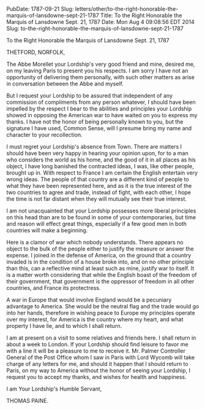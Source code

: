 PubDate: 1787-09-21
Slug: letters/other/to-the-right-honorable-the-marquis-of-lansdowne-sept-21-1787
Title: To the Right Honorable the Marquis of Lansdowne  Sept. 21, 1787
Date: Mon Aug  4 09:08:56 EDT 2014
   Slug: to-the-right-honorable-the-marquis-of-lansdowne-sept-21-1787

   To the Right Honorable the Marquis of Lansdowne  Sept. 21, 1787

   THETFORD, NORFOLK,

   The Abbe Morellet your Lordship's very good friend and mine, desired me,
   on my leaving Paris to present you his respects. I am sorry I have not an
   opportunity of delivering them personally, with such other matters as
   arise in conversation between the Abbe and myself.

   But I request your Lordship to be assured that independent of any
   commission of compliments from any person whatever, I should have been
   impelled by the respect I bear to the abilities and principles your
   Lordship showed in opposing the American war to have waited on you to
   express my thanks. I have not the honor of being personally known to you,
   but the signature I have used, Common Sense, will I presume bring my name
   and character to your recollection.

   I must regret your Lordship's absence from Town. There are matters I
   should have been very happy in hearing your opinion upon, for to a man who
   considers the world as his home, and the good of it in all places as his
   object, I have long banished the contracted ideas, I was, like other
   people, brought up in. With respect to France I am certain the English
   entertain very wrong ideas. The people of that country are a different
   kind of people to what they have been represented here, and as it is the
   true interest of the two countries to agree and trade, instead of fight,
   with each other, I hope the time is not far distant when they will
   mutually see their true interest.

   I am not unacquainted that your Lordship possesses more liberal principles
   on this head than are to be found in some of your contemporaries, but time
   and reason will effect great things, especially if a few good men in both
   countries will make a beginning.

   Here is a clamor of war which nobody understands. There appears no object
   to the bulk of the people either to justify the measure or answer the
   expense. I joined in the defense of America, on the ground that a country
   invaded is in the condition of a house broke into, and on no other
   principle than this, can a reflective mind at least such as mine, justify
   war to itself. It is a matter worth considering that while the English
   boast of the freedom of their government, that government is the oppressor
   of freedom in all other countries, and France its protectress.

   A war in Europe that would involve England would be a pecuniary advantage
   to America. She would be the neutral flag and the trade would go into her
   hands, therefore in wishing peace to Europe my principles operate over my
   interest, for America is the country where my heart, and what property I
   have lie, and to which I shall return.

   I am at present on a visit to some relatives and friends here. I shall
   return in about a week to London. If your Lordship should find leisure to
   favor me with a line it will be a pleasure to me to receive it. Mr. Palmer
   Controller General of the Post Office whom I saw in Paris with Lord Wycomb
   will take charge of any letters for me, and should it happen that I should
   return to Paris, on my way to America without the honor of seeing your
   Lordship, I request you to accept my thanks, and wishes for health and
   happiness.

   I am Your Lordship's Humble Servant,

   THOMAS PAINE.

    
